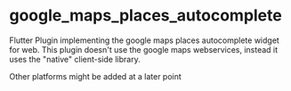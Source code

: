 # google_maps_places_autocomplete

Flutter Plugin implementing the google maps places autocomplete widget for web.
This plugin doesn't use the google maps webservices, instead it uses the "native"
client-side library.

Other platforms might be added at a later point

